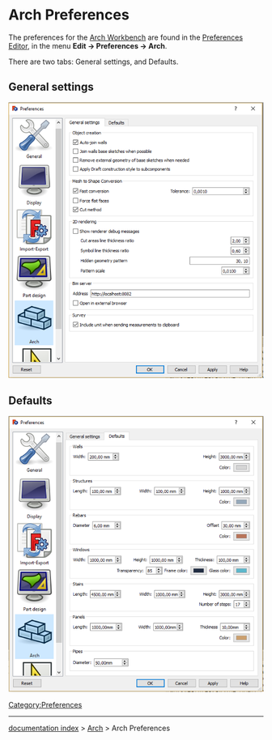 # Arch Preferences
The preferences for the [Arch Workbench](Arch_Workbench.md) are found in the [Preferences Editor](Preferences_Editor.md), in the menu **Edit → Preferences → Arch**.

There are two tabs: General settings, and Defaults.

## General settings 

![](images/Preference_Arch_Tab_01.png )

## Defaults

![](images/Preference_Arch_Tab_02.png )

  

[Category:Preferences](Category:Preferences.md)

---
[documentation index](../README.md) > [Arch](Arch_Workbench.md) > Arch Preferences

